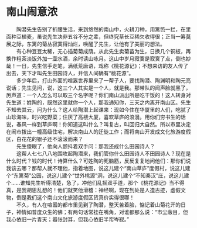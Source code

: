 # 南山闹意浓

　　陶潜先生告别了折腰生活，来到悠然的南山中，火耕刀种，用篱笆一拦，在里面种豆植麦，虽说先生决非五谷不分之辈，但终究草长豆稀欠收得很；正当一筹莫展之际，东篱的菊丛寂寞得灿烂，唤醒了先生，让他有了美丽的想法。  
　　有心种豆豆太稀，无心插菊菊成荫。从此先生卖菊苗为生，日换几个铜板，再换作粗茶淡饭外加一壶水酒，余时读山咏月。这山中岁月寂寞是寂寞了点，倒也妙哉！一日，先生信手走笔，满纸荒唐语，戏称《桃花源记》；不想来访的友人传了出去，天下才叫先生田园诗人，并信人间确有“桃花源”。  
　　多少年后，打山外面的喧嚣世界里来了一帮子人，要找陶潜、陶渊明和陶元亮说话；先生见问，说，这三个人其实是一个人，就是我。那带队的闻声脸就黑了，厉声道：一个人怎么可以取三个名字呢？你们南山派出所是吃干饭的！这人转身对先生道：姓陶的，既然这里就你一个人，那我通知你，三天之内离开南山区。先生不知去其云，问为什么？这人给陶潜上起课来：现如今住在华厦里的人们，吃腻了山珍海味，时兴吃野菜；住厌了高楼大厦，喜欢草庐的浪漫。用你们穷书生的话说，春风一样到草庐啊！你知道这叫什么？叫复古，叫回归大自然。所以市里决定在闹市拨出一幢高级住宅，解决南山人的迁徙工作；而将南山开发成文化旅游度假区，白花花的银子还不滚滚而来？  
　　先生傻眼了，他向人颤抖着双手问：那我还成什么田园诗人？  
　　这帮人七七八八地围攻起陶潜来，我们管你什么田园诗人不田园诗人？现在是什么时代？钱的时代！诗算什么？可姓陶的死脑筋，反反复复地问他们：那你们说我该去哪？那帮人就不理他，指着地图，说这儿建个“南山草庐”度假村，说这儿建个“东篱菊”公园，说这儿建个“世外桃源”洞，说这儿建个“不知秦汉”庄，说这儿建个……谁知先生听得清楚，急了，冲他们乱摇双手道，那个《桃花源记》当不得真，是我胡思乱想的！他们就笑他滑稽：神经啊，现在到处是人造古迹，虚假文物，倒是我们这个南山文化旅游度假区货真价实得很哪！  
　　不久，有人在喧嚣的都市里见到了陶潜，整天苦着脸，惦记着山菊花开的日子，神情如普度众生的佛；有两句话常挂在嘴角，对谁都那么说：“市尘蔽目，但我心依旧一片青天；嚣张封耳，但我心依旧半帘岑寂。”
  